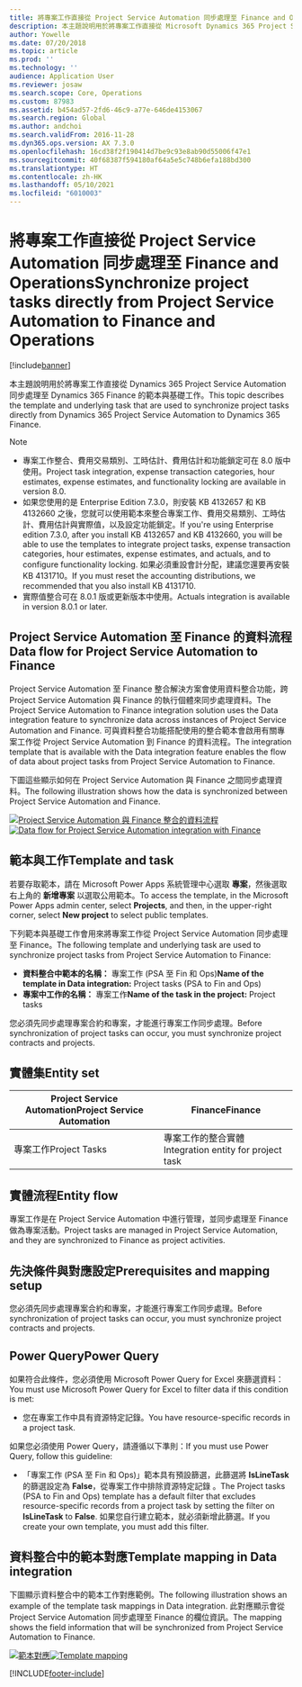 ```yaml
---
title: 將專案工作直接從 Project Service Automation 同步處理至 Finance and Operations
description: 本主題說明用於將專案工作直接從 Microsoft Dynamics 365 Project Service Automation 同步處理至 Dynamics 365 Finance 的範本與基礎工作。
author: Yowelle
ms.date: 07/20/2018
ms.topic: article
ms.prod: ''
ms.technology: ''
audience: Application User
ms.reviewer: josaw
ms.search.scope: Core, Operations
ms.custom: 87983
ms.assetid: b454ad57-2fd6-46c9-a77e-646de4153067
ms.search.region: Global
ms.author: andchoi
ms.search.validFrom: 2016-11-28
ms.dyn365.ops.version: AX 7.3.0
ms.openlocfilehash: 16cd38f2f190414d7be9c93e8ab90d55006f47e1
ms.sourcegitcommit: 40f68387f594180af64a5e5c748b6efa188bd300
ms.translationtype: HT
ms.contentlocale: zh-HK
ms.lasthandoff: 05/10/2021
ms.locfileid: "6010003"
---
```

# <a name="synchronize-project-tasks-directly-from-project-service-automation-to-finance-and-operations"></a><span data-ttu-id="adf39-103">將專案工作直接從 Project Service Automation 同步處理至 Finance and Operations</span><span class="sxs-lookup"><span data-stu-id="adf39-103">Synchronize project tasks directly from Project Service Automation to Finance and Operations</span></span>

[!include[banner](../includes/banner.md)]

<span data-ttu-id="adf39-104">本主題說明用於將專案工作直接從 Dynamics 365 Project Service Automation 同步處理至 Dynamics 365 Finance 的範本與基礎工作。</span><span class="sxs-lookup"><span data-stu-id="adf39-104">This topic describes the template and underlying task that are used to synchronize project tasks directly from Dynamics 365 Project Service Automation to Dynamics 365 Finance.</span></span>

> [!NOTE]
> - <span data-ttu-id="adf39-105">專案工作整合、費用交易類別、工時估計、費用估計和功能鎖定可在 8.0 版中使用。</span><span class="sxs-lookup"><span data-stu-id="adf39-105">Project task integration, expense transaction categories, hour estimates, expense estimates, and functionality locking are available in version 8.0.</span></span>
> - <span data-ttu-id="adf39-106">如果您使用的是 Enterprise Edition 7.3.0，則安裝 KB 4132657 和 KB 4132660 之後，您就可以使用範本來整合專案工作、費用交易類別、工時估計、費用估計與實際值，以及設定功能鎖定。</span><span class="sxs-lookup"><span data-stu-id="adf39-106">If you're using Enterprise edition 7.3.0, after you install KB 4132657 and KB 4132660, you will be able to use the templates to integrate project tasks, expense transaction categories, hour estimates, expense estimates, and actuals, and to configure functionality locking.</span></span> <span data-ttu-id="adf39-107">如果必須重設會計分配，建議您還要再安裝 KB 4131710。</span><span class="sxs-lookup"><span data-stu-id="adf39-107">If you must reset the accounting distributions, we recommended that you also install KB 4131710.</span></span>
> - <span data-ttu-id="adf39-108">實際值整合可在 8.0.1 版或更新版本中使用。</span><span class="sxs-lookup"><span data-stu-id="adf39-108">Actuals integration is available in version 8.0.1 or later.</span></span>

## <a name="data-flow-for-project-service-automation-to-finance"></a><span data-ttu-id="adf39-109">Project Service Automation 至 Finance 的資料流程</span><span class="sxs-lookup"><span data-stu-id="adf39-109">Data flow for Project Service Automation to Finance</span></span>

<span data-ttu-id="adf39-110">Project Service Automation 至 Finance 整合解決方案會使用資料整合功能，跨 Project Service Automation 與 Finance 的執行個體來同步處理資料。</span><span class="sxs-lookup"><span data-stu-id="adf39-110">The Project Service Automation to Finance integration solution uses the Data integration feature to synchronize data across instances of Project Service Automation and Finance.</span></span> <span data-ttu-id="adf39-111">可與資料整合功能搭配使用的整合範本會啟用有關專案工作從 Project Service Automation 到 Finance 的資料流程。</span><span class="sxs-lookup"><span data-stu-id="adf39-111">The integration template that is available with the Data integration feature enables the flow of data about project tasks from Project Service Automation to Finance.</span></span>

<span data-ttu-id="adf39-112">下圖這些顯示如何在 Project Service Automation 與 Finance 之間同步處理資料。</span><span class="sxs-lookup"><span data-stu-id="adf39-112">The following illustration shows how the data is synchronized between Project Service Automation and Finance.</span></span>

<span data-ttu-id="adf39-113">[![Project Service Automation 與 Finance 整合的資料流程](./media/ProjectTasksFlow.png)](./media/ProjectTasksFlow.png)</span><span class="sxs-lookup"><span data-stu-id="adf39-113">[![Data flow for Project Service Automation integration with Finance](./media/ProjectTasksFlow.png)](./media/ProjectTasksFlow.png)</span></span>

## <a name="template-and-task"></a><span data-ttu-id="adf39-114">範本與工作</span><span class="sxs-lookup"><span data-stu-id="adf39-114">Template and task</span></span>

<span data-ttu-id="adf39-115">若要存取範本，請在 Microsoft Power Apps 系統管理中心選取 **專案**，然後選取右上角的 **新增專案** 以選取公用範本。</span><span class="sxs-lookup"><span data-stu-id="adf39-115">To access the template, in the Microsoft Power Apps admin center, select **Projects**, and then, in the upper-right corner, select **New project** to select public templates.</span></span>

<span data-ttu-id="adf39-116">下列範本與基礎工作會用來將專案工作從 Project Service Automation 同步處理至 Finance。</span><span class="sxs-lookup"><span data-stu-id="adf39-116">The following template and underlying task are used to synchronize project tasks from Project Service Automation to Finance:</span></span>

- <span data-ttu-id="adf39-117">**資料整合中範本的名稱：** 專案工作 (PSA 至 Fin 和 Ops)</span><span class="sxs-lookup"><span data-stu-id="adf39-117">**Name of the template in Data integration:** Project tasks (PSA to Fin and Ops)</span></span>
- <span data-ttu-id="adf39-118">**專案中工作的名稱：** 專案工作</span><span class="sxs-lookup"><span data-stu-id="adf39-118">**Name of the task in the project:** Project tasks</span></span>

<span data-ttu-id="adf39-119">您必須先同步處理專案合約和專案，才能進行專案工作同步處理。</span><span class="sxs-lookup"><span data-stu-id="adf39-119">Before synchronization of project tasks can occur, you must synchronize project contracts and projects.</span></span>

## <a name="entity-set"></a><span data-ttu-id="adf39-120">實體集</span><span class="sxs-lookup"><span data-stu-id="adf39-120">Entity set</span></span>

| <span data-ttu-id="adf39-121">Project Service Automation</span><span class="sxs-lookup"><span data-stu-id="adf39-121">Project Service Automation</span></span> | <span data-ttu-id="adf39-122">Finance</span><span class="sxs-lookup"><span data-stu-id="adf39-122">Finance</span></span>                             |
|----------------------------|-------------------------------------|
| <span data-ttu-id="adf39-123">專案工作</span><span class="sxs-lookup"><span data-stu-id="adf39-123">Project Tasks</span></span>              | <span data-ttu-id="adf39-124">專案工作的整合實體</span><span class="sxs-lookup"><span data-stu-id="adf39-124">Integration entity for project task</span></span> |

## <a name="entity-flow"></a><span data-ttu-id="adf39-125">實體流程</span><span class="sxs-lookup"><span data-stu-id="adf39-125">Entity flow</span></span>

<span data-ttu-id="adf39-126">專案工作是在 Project Service Automation 中進行管理，並同步處理至 Finance 做為專案活動。</span><span class="sxs-lookup"><span data-stu-id="adf39-126">Project tasks are managed in Project Service Automation, and they are synchronized to Finance as project activities.</span></span>

## <a name="prerequisites-and-mapping-setup"></a><span data-ttu-id="adf39-127">先決條件與對應設定</span><span class="sxs-lookup"><span data-stu-id="adf39-127">Prerequisites and mapping setup</span></span>

<span data-ttu-id="adf39-128">您必須先同步處理專案合約和專案，才能進行專案工作同步處理。</span><span class="sxs-lookup"><span data-stu-id="adf39-128">Before synchronization of project tasks can occur, you must synchronize project contracts and projects.</span></span>

## <a name="power-query"></a><span data-ttu-id="adf39-129">Power Query</span><span class="sxs-lookup"><span data-stu-id="adf39-129">Power Query</span></span>

<span data-ttu-id="adf39-130">如果符合此條件，您必須使用 Microsoft Power Query for Excel 來篩選資料：</span><span class="sxs-lookup"><span data-stu-id="adf39-130">You must use Microsoft Power Query for Excel to filter data if this condition is met:</span></span>

- <span data-ttu-id="adf39-131">您在專案工作中具有資源特定記錄。</span><span class="sxs-lookup"><span data-stu-id="adf39-131">You have resource-specific records in a project task.</span></span>

<span data-ttu-id="adf39-132">如果您必須使用 Power Query，請遵循以下準則：</span><span class="sxs-lookup"><span data-stu-id="adf39-132">If you must use Power Query, follow this guideline:</span></span>

- <span data-ttu-id="adf39-133">「專案工作 (PSA 至 Fin 和 Ops)」範本具有預設篩選，此篩選將 **IsLineTask** 的篩選設定為 **False**，從專案工作中排除資源特定記錄 。</span><span class="sxs-lookup"><span data-stu-id="adf39-133">The Project tasks (PSA to Fin and Ops) template has a default filter that excludes resource-specific records from a project task by setting the filter on **IsLineTask** to **False**.</span></span> <span data-ttu-id="adf39-134">如果您自行建立範本，就必須新增此篩選。</span><span class="sxs-lookup"><span data-stu-id="adf39-134">If you create your own template, you must add this filter.</span></span>

## <a name="template-mapping-in-data-integration"></a><span data-ttu-id="adf39-135">資料整合中的範本對應</span><span class="sxs-lookup"><span data-stu-id="adf39-135">Template mapping in Data integration</span></span>

<span data-ttu-id="adf39-136">下圖顯示資料整合中的範本工作對應範例。</span><span class="sxs-lookup"><span data-stu-id="adf39-136">The following illustration shows an example of the template task mappings in Data integration.</span></span> <span data-ttu-id="adf39-137">此對應顯示會從 Project Service Automation 同步處理至 Finance 的欄位資訊。</span><span class="sxs-lookup"><span data-stu-id="adf39-137">The mapping shows the field information that will be synchronized from Project Service Automation to Finance.</span></span>

<span data-ttu-id="adf39-138">[![範本對應](./media/ProjectTasksMapping.png)](./media/ProjectTasksMapping.png)</span><span class="sxs-lookup"><span data-stu-id="adf39-138">[![Template mapping](./media/ProjectTasksMapping.png)](./media/ProjectTasksMapping.png)</span></span>


[!INCLUDE[footer-include](../includes/footer-banner.md)]